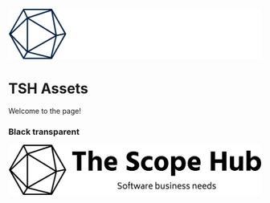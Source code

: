 ![Transparent](images/logo/the-scope-hub-high-resolution-logo-transparent.png)
# TSH Assets

Welcome to the page!

### Black transparent
![Black transparent](images/logo/the-scope-hub-high-resolution-logo-black-transparent.png)
